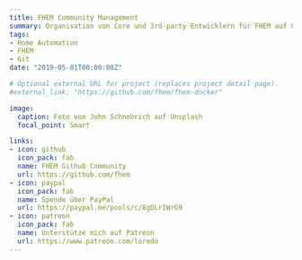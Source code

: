 ```yaml
---
title: FHEM Community Management
summary: Organisation von Core und 3rd-party Entwicklern für FHEM auf Github
tags:
- Home Automation
- FHEM
- Git
date: "2019-05-01T00:00:00Z"

# Optional external URL for project (replaces project detail page).
#external_link: "https://github.com/fhem/fhem-docker"

image:
  caption: Foto von John Schnobrich auf Unsplash
  focal_point: Smart

links:
- icon: github
  icon_pack: fab
  name: FHEM Github Community
  url: https://github.com/fhem
- icon: paypal
  icon_pack: fab
  name: Spende über PayPal
  url: https://paypal.me/pools/c/8gDLrIWrG9
- icon: patreon
  icon_pack: fab
  name: Unterstütze mich auf Patreon
  url: https://www.patreon.com/loredo
---
```


